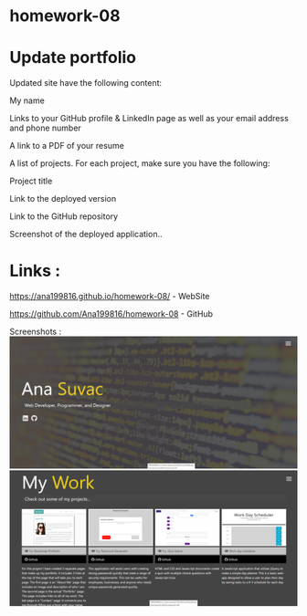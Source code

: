 # homework-08
# Update portfolio 


Updated site  have the following content:


My name


Links to your GitHub profile & LinkedIn page as well as your email address and phone number


A link to a PDF of your resume


A list of projects. For each project, make sure you have the following:


Project title


Link to the deployed version


Link to the GitHub repository


Screenshot of the deployed application..

# Links :

 https://ana199816.github.io/homework-08/ - WebSite

 https://github.com/Ana199816/homework-08 - GitHub


 Screenshots : 
  <img src="assets/img/capture2.png">
  <img src="assets/img/capture.png">